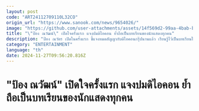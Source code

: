 ```yaml
---
layout: post
code: "ART24112709110L32CO"
origin_url: "https://www.sanook.com/news/9654026/"
image: "https://github.com/user-attachments/assets/14f569d2-99aa-4bab-bf18-0a55e8455138"
title: "\"ป้อง ณวัฒน์\" เปิดใจครั้งแรก แจงปมดิไอคอน ย้ำถือเป็นบทเรียนของนักแสดงทุกคน"
description: "ป้อง ณวัตร เปิดในครั้งแรก ชี้แจงหมดสัญญากับดิไอคอนกรุ๊ปนานแล้ว เรียนรู้ไว้เป็นบทเรียนในการรับงานของนักแสดงทุกคน"
category: "ENTERTAINMENT"
language: "th"
date: 2024-11-27T09:56:20.816Z
---
```


# "ป้อง ณวัฒน์" เปิดใจครั้งแรก แจงปมดิไอคอน ย้ำถือเป็นบทเรียนของนักแสดงทุกคน